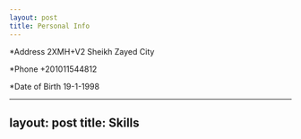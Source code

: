 ```yaml
---
layout: post
title: Personal Info
---
```


*Address
2XMH+V2 Sheikh Zayed City

*Phone
+201011544812

*Date of Birth
19-1-1998

---
layout: post
title: Skills
---
